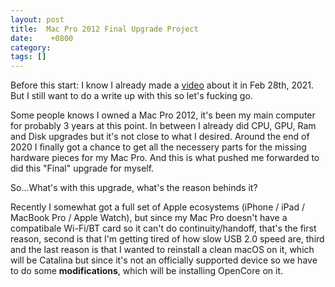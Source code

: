 ```yaml
---
layout: post
title:  Mac Pro 2012 Final Upgrade Project
date:    +0800
category: 
tags: []
---
```

Before this start: I know I already made a [video](https://www.youtube.com/watch?v=VQ36UD8g7e0&list=PLN-BUs9Cvmoq_uD8xAyjY0BTSv7a4yaSw) about it in Feb 28th, 2021. But I still want to do a write up with this so let's fucking go.

Some people knows I owned a Mac Pro 2012, it's been my main computer for probably 3 years at this point. In between I already did CPU, GPU, Ram and Disk upgrades but it's not close to what I desired. Around the end of 2020 I finally got a chance to get all the necessery parts for the missing hardware pieces for my Mac Pro. And this is what pushed me forwarded to did this "Final" upgrade for myself.

So...What's with this upgrade, what's the reason behinds it?

Recently I somewhat got a full set of Apple ecosystems (iPhone / iPad / MacBook Pro / Apple Watch), but since my Mac Pro doesn't have a compatibale Wi-Fi/BT card so it can't do continuity/handoff, that's the first reason, second is that I'm getting tired of how slow USB 2.0 speed are, third and the last reason is that I wanted to reinstall a clean macOS on it, which will be Catalina but since it's not an officially supported device so we have to do some **modifications**, which will be installing OpenCore on it.